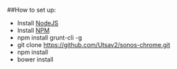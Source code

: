 ##How to set up:

* Install [NodeJS](https://nodejs.org/)
* Install [NPM](https://www.npmjs.com/)
* npm install grunt-cli -g
* git clone https://github.com/Utsav2/sonos-chrome.git
* npm install
* bower install
